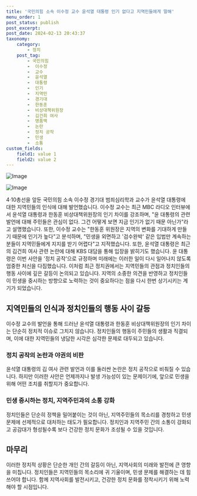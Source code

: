 ```yaml
---
title: '국민의힘 소속 이수정 교수 윤석열 대통령 인기 없다고 지역민들에게 말해'
menu_order: 1
post_status: publish
post_excerpt: 
post_date: 2024-02-13 20:43:37
taxonomy:
    category:
        - 정치
    post_tag:
        - 국민의힘
        -  이수정
        -  교수
        -  윤석열
        -  대통령
        -  인기
        -  지역민
        -  경기대
        -  한동훈
        -  비상대책위원장
        -  김건희 여사
        -  명품백
        -  논란
        -  정치 공작
        -  민생
        -  소통
custom_fields:
    field1: value 1
    field2: value 2
---
```


![Image](https://imgnews.pstatic.net/image/087/2024/02/13/0001025636_001_20240213134401197.jpg?type=w647)

![Image](https://imgnews.pstatic.net/image/087/2024/02/13/0001025636_002_20240213134401239.jpg?type=w647)

4·10총선을 앞둔 국민의힘 소속 이수정 경기대 범죄심리학과 교수가 윤석열 대통령에 대한 지역민들의 인식에 대해 발언했습니다. 이수정 교수는 최근 MBC 라디오 인터뷰에서 윤석열 대통령과 한동훈 비상대책위원장의 인기 차이를 강조하며, "윤 대통령의 관련 발언에 대해 주민들은 관심이 없다. 그건 어떻게 보면 지금 인기가 없기 때문 아닌가"라고 설명했습니다.
또한, 이수정 교수는 "한동훈 위원장은 지역의 변화를 기대하게 만들기 때문에 인기가 높다"고 분석하며, "민생을 외면하고 '검수완박' 같은 입법만 계속하는 분들이 지역민들에게 지지를 받기 어렵다"고 지적했습니다. 또한, 윤석열 대통령은 최근의 김건희 여사 관련 논란에 대해 KBS 대담을 통해 입장을 밝히기도 했습니다. 윤 대통령은 이번 사안을 '정치 공작'으로 규정하며 미래에는 이러한 일이 다시 일어나지 않도록 엄중한 처신을 다짐했습니다.
이처럼 최근 정치권에서는 지역민들의 관점과 정치인들의 행동 사이에 깊은 갈등이 논의되고 있습니다. 지역의 소중한 의견을 반영하고 정치인들이 민생을 중시하는 방향으로 노력하는 것이 중요하다는 점을 다시 한번 상기시키는 계기가 되었습니다.
## 지역민들의 인식과 정치인들의 행동 사이 갈등
이수정 교수의 발언을 통해 드러난 윤석열 대통령과 한동훈 비상대책위원장의 인기 차이는 단순히 정치적 이슈로 그치지 않습니다. 정치인들의 행동이 주민들의 생활과 직결되며, 이에 대한 지역민들의 냉담한 시각은 심각한 문제로 대두되고 있습니다.
### 정치 공작의 논란과 야권의 비판
윤석열 대통령의 김 여사 관련 발언과 이를 둘러싼 논란은 정치 공작으로 비춰질 수 있습니다. 하지만 이러한 사안은 언제까지나 발생 가능성이 있는 문제이기에, 앞으로 민생을 위해 어떤 조치를 취할지가 중요합니다.
### 민생 중시하는 정치, 지역주민과의 소통 강화
정치인들은 단순히 정책을 밀어붙이는 것이 아닌, 지역주민들의 목소리를 경청하고 민생 문제에 선제적으로 대처하는 태도가 필요합니다. 정치인과 지역주민 간의 소통이 강화되고 공감대가 형성될수록 보다 건강한 정치 문화가 조성될 수 있을 것입니다.
## 마무리
이러한 정치적 상황은 단순한 개인 간의 갈등이 아닌, 지역사회의 미래와 발전에 큰 영향을 미칩니다. 정치인들은 지역민들의 목소리에 귀 기울이며, 민생 문제를 해결하는 데 힘쓰어야 합니다. 함께 지역사회를 발전시키고, 건강한 정치 문화를 정착시키기 위해 노력해야 할 시점입니다.
